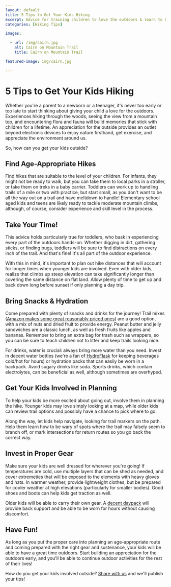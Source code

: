 ```yaml
---
layout: default
title: 5 Tips to Get Your Kids Hiking
excerpt: Advice for training children to love the outdoors & learn to hike
categories: [Hiking Tips]

images:

  - url: /img/cairn.jpg
    alt: Cairn on Mountain Trail
    title: Cairn on Mountain Trail

featured-image: img/cairn.jpg

---
```


<h1>5 Tips to Get Your Kids Hiking</h1>

<p>Whether you're a parent to a newborn or a teenager, it's never too early or too late to start thinking about giving your child a love for the outdoors. Experiences hiking through the woods, seeing the view from a mountain top, and encountering flora and fauna will build memories that stick with children for a lifetime. An appreciation for the outside provides an outlet beyond electronic devices to enjoy nature firsthand, get exercise, and appreciate the environment around us.</p>

<p>So, how can you get your kids outside?</p>

<h2>Find Age-Appropriate Hikes</h2>

<p>Find hikes that are suitable to the level of your children. For infants, they might not be ready to walk, but you can take them to local parks in a stroller, or take them on treks in a baby carrier. Toddlers can work up to handling trails of a mile or two with practice, but start small, as you don't want to be all the way out on a trail and have meltdown to handle! Elementary school aged kids and teens are likely ready to tackle moderate mountain climbs, although, of course, consider experience and skill level in the process.</p>

<h2>Take Your Time!</h2>

<p>This advice holds particularly true for toddlers, who bask in experiencing every part of the outdoors hands-on. Whether digging in dirt, gathering sticks, or finding bugs, toddlers will be sure to find distractions on every inch of the trail. And that's fine! It's all part of the outdoor experience.</p>

<p>With this in mind, it's important to plan out hike distances that will account for longer times when younger kids are involved. Even with older kids, realize that climbs up steep elevation can take significantly longer than covering the same distance on flat land. Allow plenty of time to get up and back down long before sunset if only planning a day trip.</p>

<h2>Bring Snacks & Hydration</h2>

<p>Come prepared with plenty of snacks and drinks for the journey! Trail mixes (<a href="https://amzn.to/2EpmCFu" target="_blank">Amazon makes some great reasonably priced ones</a>) are a good option, with a mix of nuts and dried fruit to provide energy. Peanut butter and jelly sandwiches are a classic lunch, as well as fresh fruits like apples and bananas. Remember to bring an extra bag for trash such as wrappers, so you can be sure to teach children not to litter and keep trails looking nice. </p>

<p>For drinks, water is crucial: always bring more water than you need. Invest in decent water bottles (we're a fan of <a href="https://amzn.to/2GYeZaU" target="_blank">HydroFlask</a> for keeping beverages cold/hot for hours) or hydration packs that can easily be worn in a backpack. Avoid sugary drinks like soda. Sports drinks, which contain electrolytes, can be beneficial as well, although sometimes are overhyped.</p>

<h2>Get Your Kids Involved in Planning</h2>

<p>To help your kids be more excited about going out, involve them in planning the hike. Younger kids may love simply looking at a map, while older kids can review trail options and possibly have a chance to pick where to go.</p>

<p>Along the way, let kids help navigate, looking for trail markers on the path. Help them learn how to be wary of spots where the trail may falsely seem to branch off, or mark intersections for return routes so you go back the correct way.</p>

<h2>Invest in Proper Gear</h2>

<p>Make sure your kids are well dressed for wherever you're going! If temperatures are cold, use multiple layers that can be shed as needed, and cover extremeties that will be exposed to the elements with heavy gloves and hats. In warmer weather, provide lightweight clothes, but be prepared for cooler weather at high elevations (particularly for smaller bodies). Good shoes and boots can help kids get traction as well.</p>

<p>Older kids will be able to carry their own gear. A <a href="https://amzn.to/2NpGRpx" target="_blank">decent daypack</a> will provide back support and be able to be worn for hours without causing discomfort.</p>

<h2>Have Fun!</h2>

<p>As long as you put the proper care into planning an age-appropriate route and coming prepared with the right gear and sustenance, your kids will be able to have a great time outdoors. Start building an appreciation for the outdoors early, and you'll be able to continue outdoor activities for the rest of their lives!</p>

<p>How do you get your kids involved outside? <a href="http://newyorktrailheads.com/contact.html">Share with us</a> and we'll publish your tips!</p>




